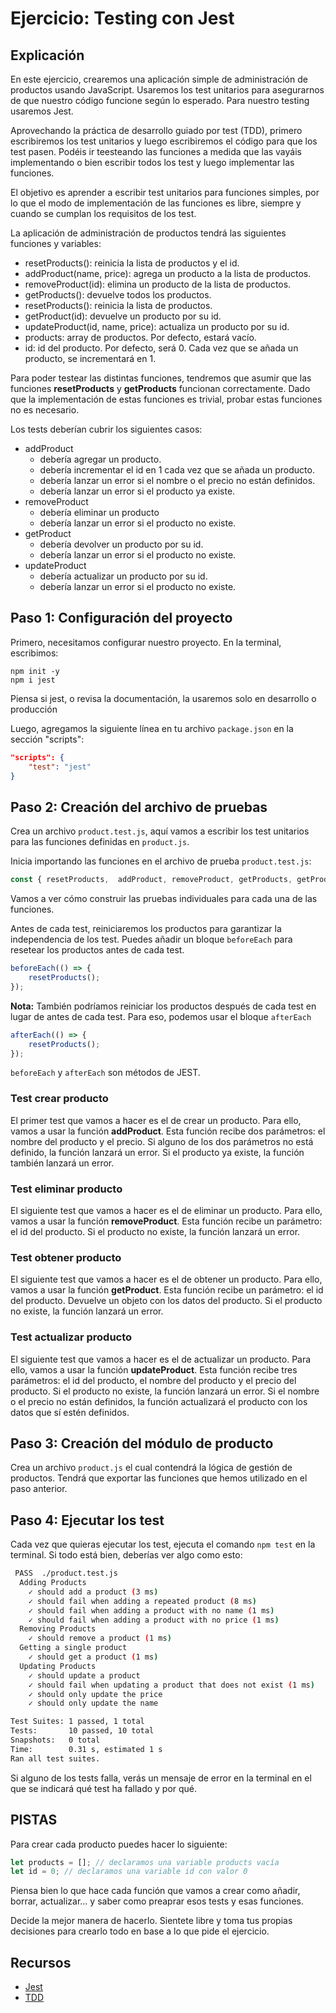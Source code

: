 # Ejercicio: Testing con Jest

## Explicación

En este ejercicio, crearemos una aplicación simple de administración de productos usando JavaScript. Usaremos los test unitarios para asegurarnos de que nuestro código funcione según lo esperado. Para nuestro testing usaremos Jest.

Aprovechando la práctica de desarrollo guiado por test (TDD), primero escribiremos los test unitarios y luego escribiremos el código para que los test pasen. Podéis ir teesteando las funciones a medida que las vayáis implementando o bien escribir todos los test y luego implementar las funciones.

El objetivo es aprender a escribir test unitarios para funciones simples, por lo que el modo de implementación de las funciones es libre, siempre y cuando se cumplan los requisitos de los test.

La aplicación de administración de productos tendrá las siguientes funciones y variables:

- resetProducts(): reinicia la lista de productos y el id.
- addProduct(name, price): agrega un producto a la lista de productos.
- removeProduct(id): elimina un producto de la lista de productos.
- getProducts(): devuelve todos los productos.
- resetProducts(): reinicia la lista de productos.
- getProduct(id): devuelve un producto por su id.
- updateProduct(id, name, price): actualiza un producto por su id.
- products: array de productos. Por defecto, estará vacío.
- id: id del producto. Por defecto, será 0. Cada vez que se añada un producto, se incrementará en 1.

Para poder testear las distintas funciones, tendremos que asumir que las funciones **resetProducts** y **getProducts** funcionan correctamente. Dado que la implementación de estas funciones es trivial, probar estas funciones no es necesario.

Los tests deberían cubrir los siguientes casos:

- addProduct
  - debería agregar un producto.
  - debería incrementar el id en 1 cada vez que se añada un producto.
  - debería lanzar un error si el nombre o el precio no están definidos.
  - debería lanzar un error si el producto ya existe.
- removeProduct
  - debería eliminar un producto
  - debería lanzar un error si el producto no existe.
- getProduct
  - debería devolver un producto por su id.
  - debería lanzar un error si el producto no existe.
- updateProduct
  - debería actualizar un producto por su id.
  - debería lanzar un error si el producto no existe.

## Paso 1: Configuración del proyecto

Primero, necesitamos configurar nuestro proyecto. En la terminal, escribimos:

```
npm init -y
npm i jest
```

Piensa si jest, o revisa la documentación, la usaremos solo en desarrollo o producción

Luego, agregamos la siguiente línea en tu archivo `package.json` en la sección "scripts":

```json
"scripts": {
    "test": "jest"
}
```

## Paso 2: Creación del archivo de pruebas

Crea un archivo `product.test.js`, aquí vamos a escribir los test unitarios para las funciones definidas en `product.js`.

Inicia importando las funciones en el archivo de prueba `product.test.js`:

```javascript
const { resetProducts,  addProduct, removeProduct, getProducts, getProduct, updateProduct} = require('./product');
```

Vamos a ver cómo construir las pruebas individuales para cada una de las funciones.

Antes de cada test, reiniciaremos los productos para garantizar la independencia de los test. Puedes añadir un bloque `beforeEach` para resetear los productos antes de cada test.

```javascript
beforeEach(() => {
    resetProducts();
});
```

**Nota:** También podríamos reiniciar los productos después de cada test en lugar de antes de cada test. Para eso, podemos usar el bloque `afterEach`

```javascript
afterEach(() => {
    resetProducts();
});
```

`beforeEach` y `afterEach` son métodos de JEST.

### Test crear producto

El primer test que vamos a hacer es el de crear un producto. Para ello, vamos a usar la función **addProduct**. Esta función recibe dos parámetros: el nombre del producto y el precio. Si alguno de los dos parámetros no está definido, la función lanzará un error. Si el producto ya existe, la función también lanzará un error.

### Test eliminar producto

El siguiente test que vamos a hacer es el de eliminar un producto. Para ello, vamos a usar la función **removeProduct**. Esta función recibe un parámetro: el id del producto. Si el producto no existe, la función lanzará un error.

### Test obtener producto

El siguiente test que vamos a hacer es el de obtener un producto. Para ello, vamos a usar la función **getProduct**. Esta función recibe un parámetro: el id del producto. Devuelve un objeto con los datos del producto. Si el producto no existe, la función lanzará un error.

### Test actualizar producto

El siguiente test que vamos a hacer es el de actualizar un producto. Para ello, vamos a usar la función **updateProduct**. Esta función recibe tres parámetros: el id del producto, el nombre del producto y el precio del producto. Si el producto no existe, la función lanzará un error. Si el nombre o el precio no están definidos, la función actualizará el producto con los datos que sí estén definidos.

## Paso 3: Creación del módulo de producto

Crea un archivo `product.js` el cual contendrá la lógica de gestión de productos. Tendrá que exportar las funciones que hemos utilizado en el paso anterior.

## Paso 4: Ejecutar los test

Cada vez que quieras ejecutar los test, ejecuta el comando `npm test` en la terminal. Si todo está bien, deberías ver algo como esto:

```bash
 PASS  ./product.test.js
  Adding Products
    ✓ should add a product (3 ms)
    ✓ should fail when adding a repeated product (8 ms)
    ✓ should fail when adding a product with no name (1 ms)
    ✓ should fail when adding a product with no price (1 ms)
  Removing Products
    ✓ should remove a product (1 ms)
  Getting a single product
    ✓ should get a product (1 ms)
  Updating Products
    ✓ should update a product
    ✓ should fail when updating a product that does not exist (1 ms)
    ✓ should only update the price
    ✓ should only update the name

Test Suites: 1 passed, 1 total
Tests:       10 passed, 10 total
Snapshots:   0 total
Time:        0.31 s, estimated 1 s
Ran all test suites.
```

Si alguno de los tests falla, verás un mensaje de error en la terminal en el que se indicará qué test ha fallado y por qué.

## PISTAS
Para crear cada producto puedes hacer lo siguiente:
```Javascript 
let products = []; // declaramos una variable products vacía
let id = 0; // declaramos una variable id con valor 0
```
Piensa bien lo que hace cada función que vamos a crear como añadir, borrar, actualizar... y saber como preaprar esos tests y esas funciones.

Decide la mejor manera de hacerlo. Sientete libre y toma tus propias decisiones para crearlo todo en base a lo que pide el ejercicio.

## Recursos

- [Jest](https://jestjs.io/docs/getting-started)
- [TDD](https://es.wikipedia.org/wiki/Desarrollo_guiado_por_pruebas)

